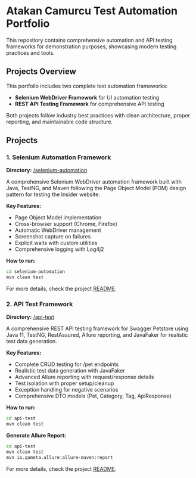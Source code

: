 # Atakan Camurcu Test Automation Portfolio

This repository contains comprehensive automation and API testing frameworks for demonstration purposes, showcasing modern testing practices and tools.

## Projects Overview

This portfolio includes two complete test automation frameworks:
- **Selenium WebDriver Framework** for UI automation testing
- **REST API Testing Framework** for comprehensive API testing

Both projects follow industry best practices with clean architecture, proper reporting, and maintainable code structure.

## Projects

### 1. Selenium Automation Framework

**Directory:** [/selenium-automation](/selenium-automation)

A comprehensive Selenium WebDriver automation framework built with Java, TestNG, and Maven following the Page Object Model (POM) design pattern for testing the Insider website.

**Key Features:**
- Page Object Model implementation
- Cross-browser support (Chrome, Firefox)
- Automatic WebDriver management
- Screenshot capture on failures
- Explicit waits with custom utilities
- Comprehensive logging with Log4j2

**How to run:**
```bash
cd selenium-automation
mvn clean test
```

For more details, check the project [README](/selenium-automation/README.md).

### 2. API Test Framework

**Directory:** [/api-test](/api-test)

A comprehensive REST API testing framework for Swagger Petstore using Java 11, TestNG, RestAssured, Allure reporting, and JavaFaker for realistic test data generation.

**Key Features:**
- Complete CRUD testing for /pet endpoints
- Realistic test data generation with JavaFaker
- Advanced Allure reporting with request/response details
- Test isolation with proper setup/cleanup
- Exception handling for negative scenarios
- Comprehensive DTO models (Pet, Category, Tag, ApiResponse)

**How to run:**
```bash
cd api-test
mvn clean test
```

**Generate Allure Report:**
```bash
cd api-test
mvn clean test
mvn io.qameta.allure:allure-maven:report
```

For more details, check the project [README](/api-test/README.md).